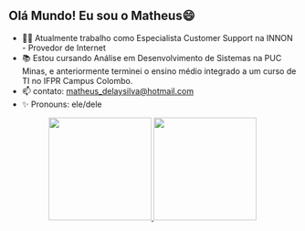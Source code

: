 ## Olá Mundo! Eu sou o Matheus😄

- 👨‍💻 Atualmente trabalho como Especialista Customer Support na INNON - Provedor de Internet
- 📚 Estou cursando Análise em Desenvolvimento de Sistemas na PUC Minas, e anteriormente terminei o ensino médio integrado a um curso de TI no IFPR Campus Colombo.
- 📫 contato: matheus_delaysilva@hotmail.com
- ✨ Pronouns: ele/dele

<div align="center">
  <a href="https://github.com/matheusdelay">
  <img height="180em" src="https://github-readme-stats.vercel.app/api?username=matheusdelay&show_icons=true&theme=tokyonight&include_all_commits=true&count_private=true"/>
  <img height="180em" src="https://github-readme-stats.vercel.app/api/top-langs/?username=matheusdelay&layout=compact&langs_count=7&theme=tokyonight"/>
</div>
